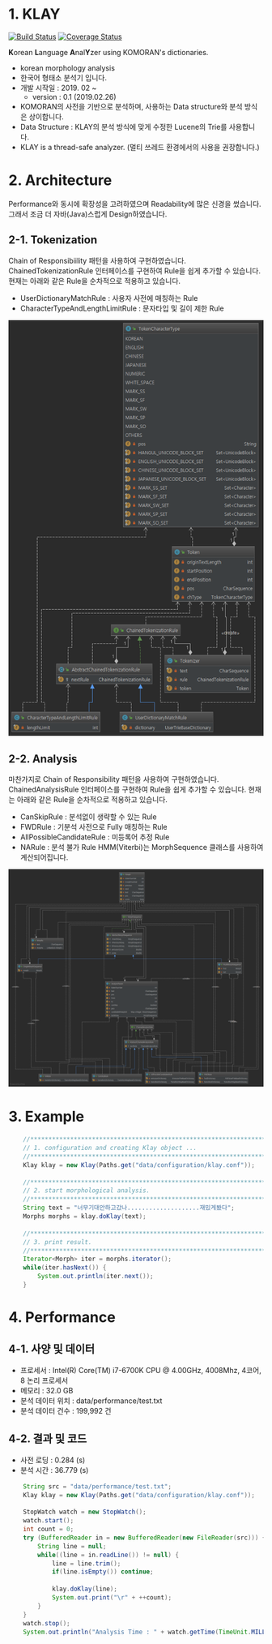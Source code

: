 # 1. KLAY
[![Build Status](https://travis-ci.com/ks-shim/klay.svg?branch=master)](https://travis-ci.com/ks-shim/klay)
[![Coverage Status](https://coveralls.io/repos/github/ks-shim/klay/badge.svg?branch=master)](https://coveralls.io/github/ks-shim/klay?branch=master)

**K**orean **L**anguage **A**nal**Y**zer using KOMORAN's dictionaries.
- korean morphology analysis
- 한국어 형태소 분석기 입니다.
- 개발 시작일 : 2019. 02 ~
  - version : 0.1 (2019.02.26)
- KOMORAN의 사전을 기반으로 분석하며, 사용하는 Data structure와 분석 방식은 상이합니다.
- Data Structure : KLAY의 분석 방식에 맞게 수정한 Lucene의 Trie를 사용합니다.
- KLAY is a thread-safe analyzer. (멀티 쓰레드 환경에서의 사용을 권장합니다.)


# 2. Architecture
Performance와 동시에 확장성을 고려하였으며 Readability에 많은 신경을 썼습니다. 그래서 조금 더 자바(Java)스럽게 Design하였습니다.
## 2-1. Tokenization
Chain of Responsibiility 패턴을 사용하여 구현하였습니다. ChainedTokenizationRule 인터페이스를 구현하여 Rule을 쉽게
추가할 수 있습니다. 현재는 아래와 같은 Rule을 순차적으로 적용하고 있습니다.
 - UserDictionaryMatchRule : 사용자 사전에 매칭하는 Rule
 - CharacterTypeAndLengthLimitRule : 문자타입 및 길이 제한 Rule

![tokenization_diagram](data/image/tokenization_diagram.png)

## 2-2. Analysis
마찬가지로 Chain of Responsibility 패턴을 사용하여 구현하였습니다. ChainedAnalysisRule 인터페이스를 구현하여 Rule을 쉽게
추가할 수 있습니다. 현재는 아래와 같은 Rule을 순차적으로 적용하고 있습니다.
 - CanSkipRule : 분석없이 생략할 수 있는 Rule
 - FWDRule : 기분석 사전으로 Fully 매칭하는 Rule
 - AllPossibleCandidateRule : 미등록어 추정 Rule
 - NARule : 분석 불가 Rule
HMM(Viterbi)는 MorphSequence 클래스를 사용하여 계산되어집니다.

![analysis_diagram](data/image/analysis_diagram.png)

# 3. Example
```java
    //***********************************************************************
    // 1. configuration and creating Klay object ...
    //***********************************************************************
    Klay klay = new Klay(Paths.get("data/configuration/klay.conf"));

    //***********************************************************************
    // 2. start morphological analysis.
    //***********************************************************************
    String text = "너무기대안하고갔나....................재밌게봤다";
    Morphs morphs = klay.doKlay(text);

    //***********************************************************************
    // 3. print result.
    //***********************************************************************
    Iterator<Morph> iter = morphs.iterator();
    while(iter.hasNext()) {
        System.out.println(iter.next());
    }
```
# 4. Performance
## 4-1. 사양 및 데이터
 - 프로세서 : Intel(R) Core(TM) i7-6700K CPU @ 4.00GHz, 4008Mhz, 4코어, 8 논리 프로세서
 - 메모리 : 32.0 GB
 - 분석 데이터 위치 : data/performance/test.txt
 - 분석 데이터 건수 : 199,992 건
## 4-2. 결과 및 코드
 - 사전 로딩 : 0.284 (s)
 - 분석 시간 : 36.779 (s)
```java
    String src = "data/performance/test.txt";
    Klay klay = new Klay(Paths.get("data/configuration/klay.conf"));

    StopWatch watch = new StopWatch();
    watch.start();
    int count = 0;
    try (BufferedReader in = new BufferedReader(new FileReader(src))) {
        String line = null;
        while((line = in.readLine()) != null) {
            line = line.trim();
            if(line.isEmpty()) continue;

            klay.doKlay(line);
            System.out.print("\r" + ++count);
        }
    }
    watch.stop();
    System.out.println("Analysis Time : " + watch.getTime(TimeUnit.MILLISECONDS) / 1000.0 + " (s)");
```
